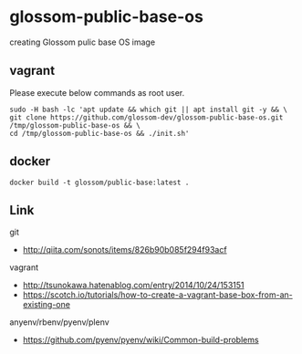 # glossom-public-base-os

creating Glossom pulic base OS image

## vagrant

Please execute below commands as root user.

```
sudo -H bash -lc 'apt update && which git || apt install git -y && \
git clone https://github.com/glossom-dev/glossom-public-base-os.git /tmp/glossom-public-base-os && \
cd /tmp/glossom-public-base-os && ./init.sh'
```

## docker

```
docker build -t glossom/public-base:latest .
```


## Link

git

- http://qiita.com/sonots/items/826b90b085f294f93acf

vagrant

- http://tsunokawa.hatenablog.com/entry/2014/10/24/153151
- https://scotch.io/tutorials/how-to-create-a-vagrant-base-box-from-an-existing-one

anyenv/rbenv/pyenv/plenv

- https://github.com/pyenv/pyenv/wiki/Common-build-problems
